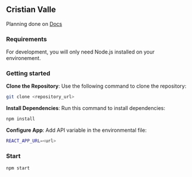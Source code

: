 
## Cristian Valle
Planning done on [Docs](https://docs.google.com/spreadsheets/d/15DCf8hDise6BjinWAo_qwS_4CTfy5gHcLl7NzUYV3OQ/edit#gid=0)
### Requirements
For development, you will only need Node.js installed on your environement.

### Getting started

 **Clone the Repository**: Use the following command to clone the repository:
   ```bash
   git clone <repository_url>
   ```

**Install Dependencies**: Run this command to install dependencies:
```bash
npm install
```

 **Configure App**: Add API variable in the environmental file:
```bash
REACT_APP_URL=<url>
```

### Start
```bash
npm start
```
